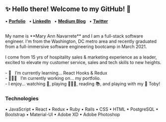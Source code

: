 ## ✨ Hello there! Welcome to my GitHub! 👋

• [**Porfolio**](http://www.maryannnavarrete.com) &nbsp; 
• [**LinkedIn**](https://www.linkedin.com/in/maryannnavarrete/) &nbsp; 
• [**Medium Blog**](https://maryann-navarrete.medium.com/) &nbsp; 
• [**Twitter**](https://twitter.com/MaryAnnN28) &nbsp; 

<br/>
My name is **Mary Ann Navarrete** and I am a full-stack software engineer. I'm from the Washington, DC metro area and recently graduated from a full-immersive software engineering bootcamp in March 2021. 
<br/>
<br/>
I come from 15 yrs of hospitality sales & marketing experience as a leader, excited to elevate my customer service, sales and tech skills to new heights. 
<br/><br/>
- 🌱 &nbsp; I’m currently learning... React Hooks & Redux <br />
- 👩🏻‍💻 &nbsp; I’m currently working on... my portfolio. <br />
- I enjoy... watching 🏀, playing 🏌🏻‍♀️, reading 📚, and playing with my 🐶  Toby!
<br/>

### **Technologies**
•  JavaScript
•  React 
•  Redux
•  Ruby
•  Rails
•  CSS
•  HTML
•  PostgreSQL
•  Bootstrap
•  Material-UI
•  Adobe XD
•  Adobe Photoshop
<br /><br/>






